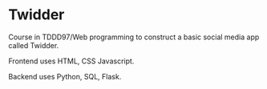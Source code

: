 # Twidder

Course in TDDD97/Web programming to construct a basic social media app called Twidder. 

Frontend uses HTML, CSS Javascript.

Backend uses Python, SQL, Flask.

